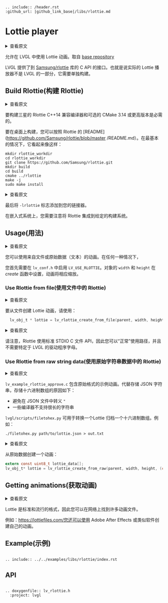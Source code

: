 ```eval_rst
.. include:: /header.rst
:github_url: |github_link_base|/libs/rlottie.md
```


# Lottie player

<details>
<summary>查看原文</summary>
<p>

Allows to use Lottie animations in LVGL. Taken from this [base repository](https://github.com/ValentiWorkLearning/lv_rlottie)

LVGL provides the interface to [Samsung/rlottie](https://github.com/Samsung/rlottie) library's C API. That is the actual Lottie player is not part of LVGL, it needs to be built separately.

</p>
</details>

允许在 LVGL 中使用 Lottie 动画。取自 [base repository](https://github.com/ValentiWorkLearning/lv_rlottie) 

LVGL 提供了到 [Samsung/rlottie](https://github.com/Samsung/rlottie) 库的 C API 的接口。也就是说实际的 Lottie 播放器不是 LVGL 的一部分，它需要单独构建。

## Build Rlottie(构建 Rlottie)

<details>
<summary>查看原文</summary>
<p>

To build Samsung's Rlottie C++14-compatible compiler and optionally CMake 3.14 or higher is required.

To build on desktop you can follow the instrutions from Rlottie's [README](https://github.com/Samsung/rlottie/blob/master/README.md). In the most basic case it looks like this:

</p>
</details>

要构建三星的 Rlottie C++14 兼容编译器和可选的 CMake 3.14 或更高版本是必需的。

要在桌面上构建，您可以按照 Rlottie 的 [README](https://github.com/Samsung/rlottie/blob/master /README.md）。在最基本的情况下，它看起来像这样：


```
mkdir rlottie_workdir
cd rlottie_workdir
git clone https://github.com/Samsung/rlottie.git
mkdir build
cd build
cmake ../rlottie
make -j
sudo make install
```

<details>
<summary>查看原文</summary>
<p>

And finally add the `-lrlottie` flag to your linker.

On embedded systems you need to take care of integrating Rlottie to the given build system.

</p>
</details>

最后将 `-lrlottie` 标志添加到您的链接器。

在嵌入式系统上，您需要注意将 Rlottie 集成到给定的构建系统。

## Usage(用法)

<details>
<summary>查看原文</summary>
<p>

You can use animation from files or raw data (text). In either case first you need to enable `LV_USE_RLOTTIE` in `lv_conf.h`.


The `width` and `height` of the object be set in the *create* function and the animation will be scaled accordingly.

</p>
</details>

您可以使用来自文件或原始数据（文本）的动画。在任何一种情况下，

您首先需要在 `lv_conf.h` 中启用 `LV_USE_RLOTTIE`。对象的 `width` 和 `height` 在 *create* 函数中设置，动画将相应缩放。

### Use Rlottie from file(使用文件中的 Rlottie)

<details>
<summary>查看原文</summary>
<p>

To create a Lottie animation from file use:

</p>
</details>

要从文件创建 Lottie 动画，请使用：

```c
  lv_obj_t * lottie = lv_rlottie_create_from_file(parent, width, height, "path/to/lottie.json");
```

<details>
<summary>查看原文</summary>
<p>

Note that, Rlottie uses the standard STDIO C file API, so you can use the path "normally" and no LVGL specific driver letter is required.

</p>
</details>

请注意，Rlottie 使用标准 STDIO C 文件 API，因此您可以“正常”使用路径，并且不需要特定于 LVGL 的驱动程序字母。

### Use Rlottie from raw string data(使用原始字符串数据中的 Rlottie)

<details>
<summary>查看原文</summary>
<p>

`lv_example_rlottie_approve.c` contains an example animation in raw format. Instead storing the JSON string a hex array is stored for the following reasons:
- avoid escaping `"` in the JSON file
- some compilers don't support very long strings

`lvgl/scripts/filetohex.py` can be used to convert a Lottie file a hex array. E.g.:

</p>
</details>

`lv_example_rlottie_approve.c` 包含原始格式的示例动画。代替存储 JSON 字符串，存储十六进制数组的原因如下：

- 避免在 JSON 文件中转义 `"`
- 一些编译器不支持很长的字符串

`lvgl/scripts/filetohex.py` 可用于转换一个Lottie 归档一个十六进制数组。例如：

```
./filetohex.py path/to/lottie.json > out.txt
```

<details>
<summary>查看原文</summary>
<p>

To create an animation from raw data:

</p>
</details>

从原始数据创建一个动画：

```c
extern const uint8_t lottie_data[];
lv_obj_t* lottie = lv_rlottie_create_from_raw(parent, width, height, (const char *)lottie_data);
```

## Getting animations(获取动画)

<details>
<summary>查看原文</summary>
<p>

Lottie is standard and popular format so you can find many animation files on the web.
For example: https://lottiefiles.com/

You can also create your own animations with Adobe After Effects or similar software.

</p>
</details>

Lottie 是标准和流行的格式，因此您可以在网络上找到许多动画文件。

例如：https://lottiefiles.com/您还可以使用 Adob​​e After Effects 或类似软件创建自己的动画。

## Example(示例)

```eval_rst

.. include:: ../../examples/libs/rlottie/index.rst

```

## API

```eval_rst

.. doxygenfile:: lv_rlottie.h
  :project: lvgl

